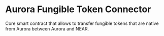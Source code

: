 # Aurora Fungible Token Connector

Core smart contract that allows to transfer fungible tokens that are native from Aurora between Aurora and NEAR.
